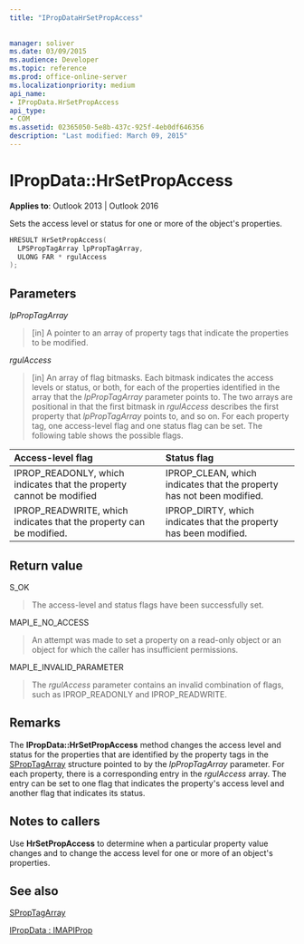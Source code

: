 ```yaml
---
title: "IPropDataHrSetPropAccess"
 
 
manager: soliver
ms.date: 03/09/2015
ms.audience: Developer
ms.topic: reference
ms.prod: office-online-server
ms.localizationpriority: medium
api_name:
- IPropData.HrSetPropAccess
api_type:
- COM
ms.assetid: 02365050-5e8b-437c-925f-4eb0df646356
description: "Last modified: March 09, 2015"
---
```


# IPropData::HrSetPropAccess

  
  
**Applies to**: Outlook 2013 | Outlook 2016 
  
Sets the access level or status for one or more of the object's properties.
  
```cpp
HRESULT HrSetPropAccess(
  LPSPropTagArray lpPropTagArray,
  ULONG FAR * rgulAccess
);
```

## Parameters

 _lpPropTagArray_
  
> [in] A pointer to an array of property tags that indicate the properties to be modified. 
    
 _rgulAccess_
  
> [in] An array of flag bitmasks. Each bitmask indicates the access levels or status, or both, for each of the properties identified in the array that the  _lpPropTagArray_ parameter points to. The two arrays are positional in that the first bitmask in  _rgulAccess_ describes the first property that  _lpPropTagArray_ points to, and so on. For each property tag, one access-level flag and one status flag can be set. The following table shows the possible flags. 
    
|**Access-level flag**|**Status flag**|
|:-----|:-----|
|IPROP_READONLY, which indicates that the property cannot be modified  <br/> |IPROP_CLEAN, which indicates that the property has not been modified.  <br/> |
|IPROP_READWRITE, which indicates that the property can be modified.  <br/> |IPROP_DIRTY, which indicates that the property has been modified.  <br/> |
   
## Return value

S_OK 
  
> The access-level and status flags have been successfully set.
    
MAPI_E_NO_ACCESS 
  
> An attempt was made to set a property on a read-only object or an object for which the caller has insufficient permissions.
    
MAPI_E_INVALID_PARAMETER 
  
> The  _rgulAccess_ parameter contains an invalid combination of flags, such as IPROP_READONLY and IPROP_READWRITE. 
    
## Remarks

The **IPropData::HrSetPropAccess** method changes the access level and status for the properties that are identified by the property tags in the [SPropTagArray](sproptagarray.md) structure pointed to by the  _lpPropTagArray_ parameter. For each property, there is a corresponding entry in the  _rgulAccess_ array. The entry can be set to one flag that indicates the property's access level and another flag that indicates its status. 
  
## Notes to callers

Use **HrSetPropAccess** to determine when a particular property value changes and to change the access level for one or more of an object's properties. 
  
## See also



[SPropTagArray](sproptagarray.md)
  
[IPropData : IMAPIProp](ipropdataimapiprop.md)

